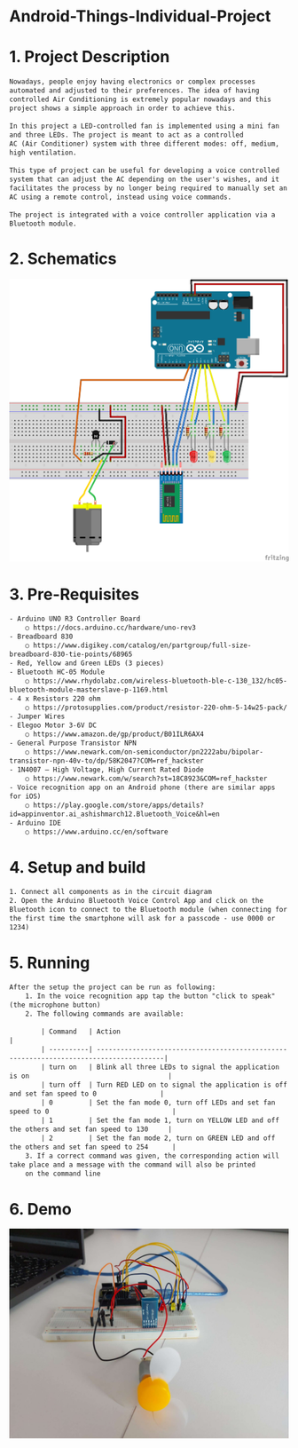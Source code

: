 # Android-Things-Individual-Project

# 1. Project Description

    Nowadays, people enjoy having electronics or complex processes automated and adjusted to their preferences. The idea of having controlled Air Conditioning is extremely popular nowadays and this project shows a simple approach in order to achieve this.

    In this project a LED-controlled fan is implemented using a mini fan and three LEDs. The project is meant to act as a controlled 
    AC (Air Conditioner) system with three different modes: off, medium, high ventilation. 
    
    This type of project can be useful for developing a voice controlled system that can adjust the AC depending on the user's wishes, and it facilitates the process by no longer being required to manually set an AC using a remote control, instead using voice commands.
    
    The project is integrated with a voice controller application via a Bluetooth module.
	
	
# 2. Schematics

![Schematics](https://github.com/bianca-paula/Android-Things-Individual-Project/blob/main/Schematics_IndividualProject_CheranBianca.png)
	
# 3. Pre-Requisites
	- Arduino UNO R3 Controller Board
		○ https://docs.arduino.cc/hardware/uno-rev3
	- Breadboard 830
		○ https://www.digikey.com/catalog/en/partgroup/full-size-breadboard-830-tie-points/68965
	- Red, Yellow and Green LEDs (3 pieces)
	- Bluetooth HC-05 Module
		○ https://www.rhydolabz.com/wireless-bluetooth-ble-c-130_132/hc05-bluetooth-module-masterslave-p-1169.html
	- 4 x Resistors 220 ohm
		○ https://protosupplies.com/product/resistor-220-ohm-5-14w25-pack/
	- Jumper Wires
    - Elegoo Motor 3-6V DC
        ○ https://www.amazon.de/gp/product/B01ILR6AX4
    - General Purpose Transistor NPN
        ○ https://www.newark.com/on-semiconductor/pn2222abu/bipolar-transistor-npn-40v-to/dp/58K2047?COM=ref_hackster
    - 1N4007 – High Voltage, High Current Rated Diode
        ○ https://www.newark.com/w/search?st=18C8923&COM=ref_hackster
	- Voice recognition app on an Android phone (there are similar apps for iOS)
		○ https://play.google.com/store/apps/details?id=appinventor.ai_ashishmarch12.Bluetooth_Voice&hl=en
	- Arduino IDE
		○ https://www.arduino.cc/en/software
# 4. Setup and build
	1. Connect all components as in the circuit diagram
	2. Open the Arduino Bluetooth Voice Control App and click on the Bluetooth icon to connect to the Bluetooth module (when connecting for the first time the smartphone will ask for a passcode - use 0000 or 1234)
# 5. Running
	After the setup the project can be run as following:
		1. In the voice recognition app tap the button "click to speak" (the microphone button)
		2. The following commands are available:

            | Command   | Action                                                                                 |
            | ----------| ---------------------------------------------------------------------------------------|
            | turn on   | Blink all three LEDs to signal the application is on                                   |
            | turn off  | Turn RED LED on to signal the application is off and set fan speed to 0                |
            | 0         | Set the fan mode 0, turn off LEDs and set fan speed to 0                               |
            | 1         | Set the fan mode 1, turn on YELLOW LED and off the others and set fan speed to 130     |
            | 2         | Set the fan mode 2, turn on GREEN LED and off the others and set fan speed to 254      |
        3. If a correct command was given, the corresponding action will take place and a message with the command will also be printed
        on the command line
# 6. Demo
![Demo](https://github.com/bianca-paula/Android-Things-Individual-Project/blob/main/demo.JPEG)
